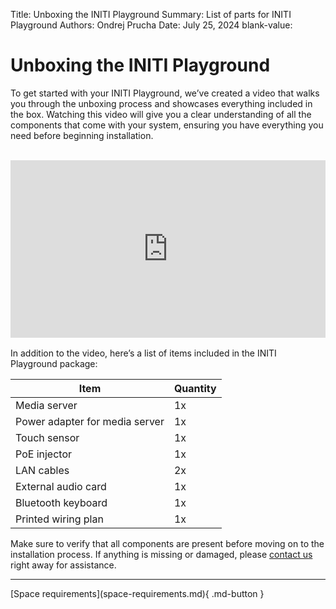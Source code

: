 Title:   Unboxing the INITI Playground
Summary: List of parts for INITI Playground
Authors: Ondrej Prucha
Date:    July 25, 2024
blank-value:

# Unboxing the INITI Playground

To get started with your INITI Playground, we’ve created a video that walks you through the unboxing process and showcases everything included in the box. Watching this video will give you a clear understanding of all the components that come with your system, ensuring you have everything you need before beginning installation.

<br />
<div class="center imageWidth" markdown>
<div style="padding:56.25% 0 0 0;position:relative;">
<iframe src="https://player.vimeo.com/video/996655227?h=3d920869c5&amp;badge=0&amp;autopause=0&amp;player_id=0&amp;app_id=58479" frameborder="0" allow="autoplay; fullscreen; picture-in-picture; clipboard-write" style="position:absolute;top:0;left:0;width:100%;height:100%;" title="INITI Playground - Gaming console, UNBOXING"></iframe></div>
<script src="https://player.vimeo.com/api/player.js"></script>
</div>

<br />
In addition to the video, here’s a list of items included in the INITI Playground package:


<div class="center" markdown>

| Item                                  |    Quantity                                               |
| --------------------------------- | ------------------------------------------------- |
| Media server | 1x  |
| Power adapter for media server | 1x  |
| Touch sensor | 1x  |
| PoE injector | 1x  |
| LAN cables | 2x  |
| External audio card | 1x  |
| Bluetooth keyboard | 1x  |
| Printed wiring plan | 1x  |

</div>


Make sure to verify that all components are present before moving on to the installation process. If anything is missing or damaged, please [contact us](../help/contact.md) right away for assistance.


----


<div class="center" markdown>
[Space requirements](space-requirements.md){ .md-button }
</div>

<br />